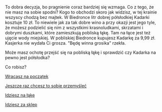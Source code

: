 ﻿To dobra decyzja, bo pragnienie coraz bardziej się wzmaga. Co z tego, że nie masz na sobie
spodni? Kogo to obchodzi skoro jak widzisz, w tej krainie wszyscy chodzą bez majtek.
W Biedronce litr dobrej półsłodkiej Kadarki kosztuje 10 zł. To niewiele jak za tak
dobre wino a przy okazji jest jego tyle, że możesz podzielić się nim z wszystkimi krasnoludkami,
skrzatami i dobrymi duszkami, które zamieszkują pobliską łąkę. Tam na łące jest też ujęcie wody miejskiej.
W pobliskiej Biedronce kupujesz Kadarkę za 9,99 zł. Kasjerka nie wydała Ci grosza. "Będę winna grosika" rzekła.

Może masz ochotę przejść się na pobliską łąkę i sprawdzić czy Kadarka na pewno jest półsłodka?

Co robisz?

[Wracasz na początek](../ptasieMleczko.md)

[Jeszcze raz chcesz to sobie przemyśleć](./kadarka.md)

[Idziesz na łąkę](laka/laka.md)

[Idziesz za sklep](zaSklepem/zaSklepem.md)

